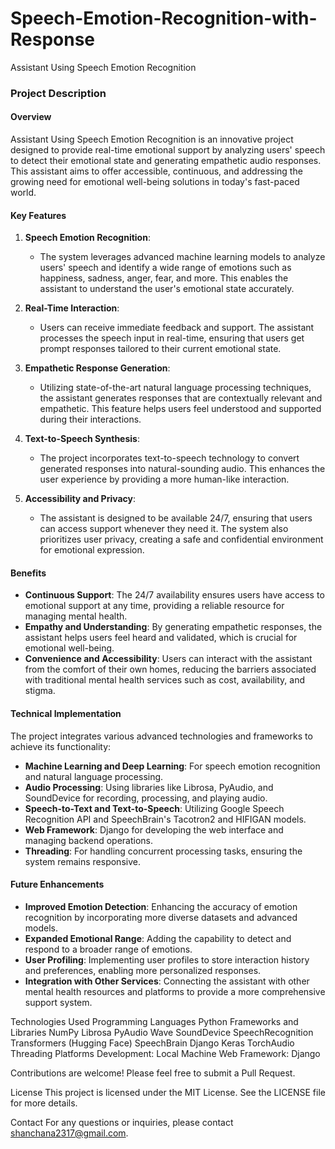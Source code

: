 # Speech-Emotion-Recognition-with-Response

Assistant Using Speech Emotion Recognition

### Project Description

#### Overview

Assistant Using Speech Emotion Recognition is an innovative project designed to provide real-time emotional support by analyzing users' speech to detect their emotional state and generating empathetic audio responses. This assistant aims to offer accessible, continuous, and addressing the growing need for emotional well-being solutions in today's fast-paced world.

#### Key Features

1. **Speech Emotion Recognition**:
   - The system leverages advanced machine learning models to analyze users' speech and identify a wide range of emotions such as happiness, sadness, anger, fear, and more. This enables the assistant to understand the user's emotional state accurately.

2. **Real-Time Interaction**:
   - Users can receive immediate feedback and support. The assistant processes the speech input in real-time, ensuring that users get prompt responses tailored to their current emotional state.

3. **Empathetic Response Generation**:
   - Utilizing state-of-the-art natural language processing techniques, the assistant generates responses that are contextually relevant and empathetic. This feature helps users feel understood and supported during their interactions.

4. **Text-to-Speech Synthesis**:
   - The project incorporates text-to-speech technology to convert generated responses into natural-sounding audio. This enhances the user experience by providing a more human-like interaction.

5. **Accessibility and Privacy**:
   - The assistant is designed to be available 24/7, ensuring that users can access support whenever they need it. The system also prioritizes user privacy, creating a safe and confidential environment for emotional expression.

#### Benefits

- **Continuous Support**: The 24/7 availability ensures users have access to emotional support at any time, providing a reliable resource for managing mental health.
- **Empathy and Understanding**: By generating empathetic responses, the assistant helps users feel heard and validated, which is crucial for emotional well-being.
- **Convenience and Accessibility**: Users can interact with the assistant from the comfort of their own homes, reducing the barriers associated with traditional mental health services such as cost, availability, and stigma.

#### Technical Implementation

The project integrates various advanced technologies and frameworks to achieve its functionality:

- **Machine Learning and Deep Learning**: For speech emotion recognition and natural language processing.
- **Audio Processing**: Using libraries like Librosa, PyAudio, and SoundDevice for recording, processing, and playing audio.
- **Speech-to-Text and Text-to-Speech**: Utilizing Google Speech Recognition API and SpeechBrain's Tacotron2 and HIFIGAN models.
- **Web Framework**: Django for developing the web interface and managing backend operations.
- **Threading**: For handling concurrent processing tasks, ensuring the system remains responsive.

#### Future Enhancements

- **Improved Emotion Detection**: Enhancing the accuracy of emotion recognition by incorporating more diverse datasets and advanced models.
- **Expanded Emotional Range**: Adding the capability to detect and respond to a broader range of emotions.
- **User Profiling**: Implementing user profiles to store interaction history and preferences, enabling more personalized responses.
- **Integration with Other Services**: Connecting the assistant with other mental health resources and platforms to provide a more comprehensive support system.

Technologies Used
Programming Languages
Python
Frameworks and Libraries
NumPy
Librosa
PyAudio
Wave
SoundDevice
SpeechRecognition
Transformers (Hugging Face)
SpeechBrain
Django
Keras
TorchAudio
Threading
Platforms
Development: Local Machine
Web Framework: Django

Contributions are welcome! Please feel free to submit a Pull Request.

License
This project is licensed under the MIT License. See the LICENSE file for more details.

Contact
For any questions or inquiries, please contact shanchana2317@gmail.com.


